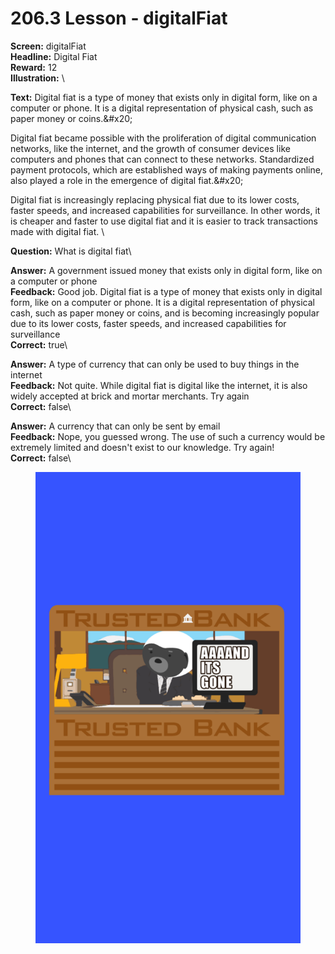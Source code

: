 # 206.3 Lesson - digitalFiat

**Screen:** digitalFiat\
**Headline:** Digital Fiat\
**Reward:** 12\
**Illustration:** \

**Text:** Digital fiat is a type of money that exists only in digital form, like on a computer or phone. It is a digital representation of physical cash, such as paper money or coins.&amp;#x20;

Digital fiat became possible with the proliferation of digital communication networks, like the internet, and the growth of consumer devices like computers and phones that can connect to these networks. Standardized payment protocols, which are established ways of making payments online, also played a role in the emergence of digital fiat.&amp;#x20;

Digital fiat is increasingly replacing physical fiat due to its lower costs, faster speeds, and increased capabilities for surveillance. In other words, it is cheaper and faster to use digital fiat and it is easier to track transactions made with digital fiat.
\

**Question:** What is digital fiat\

**Answer:** A government issued money that exists only in digital form, like on a computer or phone\
**Feedback:** Good job. Digital fiat is a type of money that exists only in digital form, like on a computer or phone. It is a digital representation of physical cash, such as paper money or coins, and is becoming increasingly popular due to its lower costs, faster speeds, and increased capabilities for surveillance\
**Correct:** true\

**Answer:** A type of currency that can only be used to buy things in the internet\
**Feedback:** Not quite. While digital fiat is digital like the internet, it is also widely accepted at brick and mortar merchants. Try again\
**Correct:** false\

**Answer:** A currency that can only be sent by email\
**Feedback:** Nope, you guessed wrong. The use of such a currency would be extremely limited and doesn&#x27;t exist to our knowledge. Try again!\
**Correct:** false\


<figure><img src="../.gitbook/assets/206-03.png" alt=""><figcaption></figcaption></figure>

